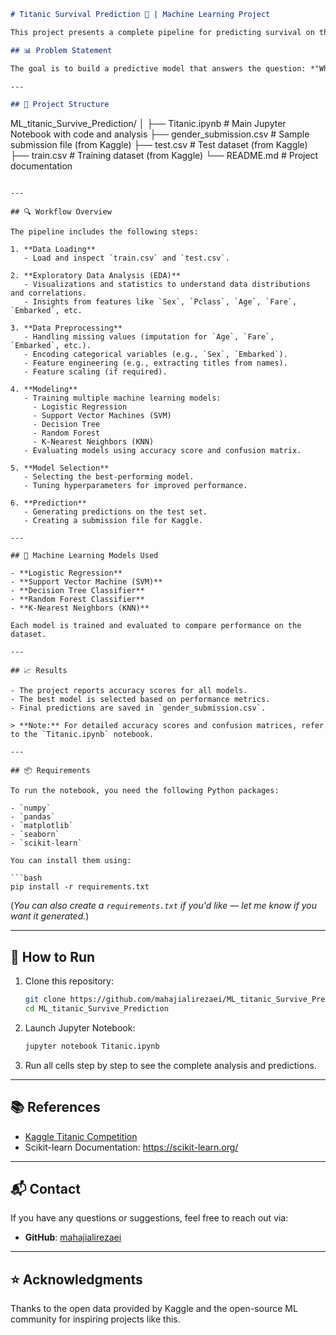 ```markdown
# Titanic Survival Prediction 🚢 | Machine Learning Project

This project presents a complete pipeline for predicting survival on the Titanic using machine learning models. It is part of a classic Kaggle competition: [Titanic - Machine Learning from Disaster](https://www.kaggle.com/competitions/titanic).

## 📊 Problem Statement

The goal is to build a predictive model that answers the question: *"What sorts of people were more likely to survive?"* using passenger data (like age, sex, class, etc).

---

## 📁 Project Structure

```
ML_titanic_Survive_Prediction/
│
├── Titanic.ipynb             # Main Jupyter Notebook with code and analysis
├── gender_submission.csv     # Sample submission file (from Kaggle)
├── test.csv                  # Test dataset (from Kaggle)
├── train.csv                 # Training dataset (from Kaggle)
└── README.md                 # Project documentation
```

---

## 🔍 Workflow Overview

The pipeline includes the following steps:

1. **Data Loading**
   - Load and inspect `train.csv` and `test.csv`.

2. **Exploratory Data Analysis (EDA)**
   - Visualizations and statistics to understand data distributions and correlations.
   - Insights from features like `Sex`, `Pclass`, `Age`, `Fare`, `Embarked`, etc.

3. **Data Preprocessing**
   - Handling missing values (imputation for `Age`, `Fare`, `Embarked`, etc.).
   - Encoding categorical variables (e.g., `Sex`, `Embarked`).
   - Feature engineering (e.g., extracting titles from names).
   - Feature scaling (if required).

4. **Modeling**
   - Training multiple machine learning models:
     - Logistic Regression
     - Support Vector Machines (SVM)
     - Decision Tree
     - Random Forest
     - K-Nearest Neighbors (KNN)
   - Evaluating models using accuracy score and confusion matrix.

5. **Model Selection**
   - Selecting the best-performing model.
   - Tuning hyperparameters for improved performance.

6. **Prediction**
   - Generating predictions on the test set.
   - Creating a submission file for Kaggle.

---

## 🧠 Machine Learning Models Used

- **Logistic Regression**
- **Support Vector Machine (SVM)**
- **Decision Tree Classifier**
- **Random Forest Classifier**
- **K-Nearest Neighbors (KNN)**

Each model is trained and evaluated to compare performance on the dataset.

---

## 📈 Results

- The project reports accuracy scores for all models.
- The best model is selected based on performance metrics.
- Final predictions are saved in `gender_submission.csv`.

> **Note:** For detailed accuracy scores and confusion matrices, refer to the `Titanic.ipynb` notebook.

---

## 📦 Requirements

To run the notebook, you need the following Python packages:

- `numpy`
- `pandas`
- `matplotlib`
- `seaborn`
- `scikit-learn`

You can install them using:

```bash
pip install -r requirements.txt
```

(*You can also create a `requirements.txt` if you'd like — let me know if you want it generated.*)

---

## 🚀 How to Run

1. Clone this repository:
   ```bash
   git clone https://github.com/mahajialirezaei/ML_titanic_Survive_Prediction.git
   cd ML_titanic_Survive_Prediction
   ```

2. Launch Jupyter Notebook:
   ```bash
   jupyter notebook Titanic.ipynb
   ```

3. Run all cells step by step to see the complete analysis and predictions.

---

## 📚 References

- [Kaggle Titanic Competition](https://www.kaggle.com/competitions/titanic)
- Scikit-learn Documentation: https://scikit-learn.org/

---

## 📬 Contact

If you have any questions or suggestions, feel free to reach out via:
- **GitHub**: [mahajialirezaei](https://github.com/mahajialirezaei)

---

## ⭐️ Acknowledgments

Thanks to the open data provided by Kaggle and the open-source ML community for inspiring projects like this.


```

